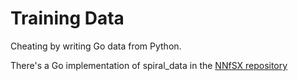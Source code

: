 # Training Data

Cheating by writing Go data from Python.

There's a Go implementation of spiral_data in the [NNfSX repository](https://github.com/Sentdex/NNfSiX/blob/master/Go/p005-ReLU-Activation.go)